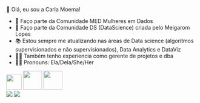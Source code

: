  <!--Texto com apresentação-->
 👋 Olá, eu sou a Carla Moema!

- 🎲 Faço parte da Comunidade MED Mulheres em Dados
- 🎲 Faço parte da Comunidade DS (DataScience) criada pelo Meigarom Lopes
- 📚 Estou sempre me atualizando nas áreas de Data science (algoritmos supervisionados e não supervisionados), Data Analytics e DataViz 
- 👩‍💼 Também tenho experiencia como gerente de projetos e dba
- 👩‍🦱 Pronouns: Ela/Dela/She/Her

<!--Ícones das tecnologias que utilizo/conheço-->
<div>
 <img height="40cm" src="https://cdn.jsdelivr.net/gh/devicons/devicon/icons/python/python-original.svg"       /> <!---PYTHON--->
 <img height="50cm" src="https://cdn.jsdelivr.net/gh/devicons/devicon/icons/oracle/oracle-original.svg" />  <!---ORACLE--->
 <img height="50cm" src="https://cdn.jsdelivr.net/gh/devicons/devicon/icons/microsoftsqlserver/microsoftsqlserver-plain-wordmark.svg" /> <!---SQL SERVER-->
</div>

<!--Ícones+Atalhos para Linkedin e Gmail-->

<div>
 <a href="https://www.linkedin.com/in/carlamoema"><img src="https://img.shields.io/badge/LinkedIn-0077B5?style=for-the-badge&logo=linkedin&logoColor=white" target="_blank"></a>
<a href="mailto:carlamoema@gmail.com"><img src="https://img.shields.io/badge/Gmail-D14836?style=for-the-badge&logo=gmail&logoColor=white" target="_blank"></a>
</div>
          
